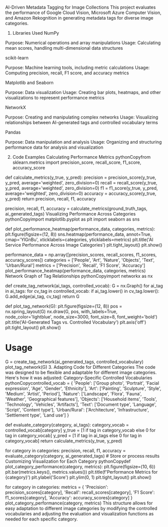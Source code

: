 AI-Driven Metadata Tagging for Image Collections
This project evaluates the performance of Google Cloud Vision, Microsoft Azure Computer Vision, and Amazon Rekognition in generating metadata tags for diverse image categories.
1. Libraries Used
NumPy

Purpose: Numerical operations and array manipulations
Usage: Calculating mean scores, handling multi-dimensional data structures

scikit-learn

Purpose: Machine learning tools, including metric calculations
Usage: Computing precision, recall, F1 score, and accuracy metrics

Matplotlib and Seaborn

Purpose: Data visualization
Usage: Creating bar plots, heatmaps, and other visualizations to represent performance metrics

NetworkX

Purpose: Creating and manipulating complex networks
Usage: Visualizing relationships between AI-generated tags and controlled vocabulary terms

Pandas

Purpose: Data manipulation and analysis
Usage: Organizing and structuring performance data for analysis and visualization

2. Code Examples
Calculating Performance Metrics
pythonCopyfrom sklearn.metrics import precision_score, recall_score, f1_score, accuracy_score

def calculate_metrics(y_true, y_pred):
    precision = precision_score(y_true, y_pred, average='weighted', zero_division=0)
    recall = recall_score(y_true, y_pred, average='weighted', zero_division=0)
    f1 = f1_score(y_true, y_pred, average='weighted', zero_division=0)
    accuracy = accuracy_score(y_true, y_pred)
    return precision, recall, f1, accuracy

precision, recall, f1, accuracy = calculate_metrics(ground_truth_tags, ai_generated_tags)
Visualizing Performance Across Categories
pythonCopyimport matplotlib.pyplot as plt
import seaborn as sns

def plot_performance_heatmap(performance_data, categories, metrics):
    plt.figure(figsize=(12, 8))
    sns.heatmap(performance_data, annot=True, cmap='YlGnBu', 
                xticklabels=categories, yticklabels=metrics)
    plt.title('AI Service Performance Across Image Categories')
    plt.tight_layout()
    plt.show()


performance_data = np.array([precision_scores, recall_scores, f1_scores, accuracy_scores])
categories = ['People', 'Art', 'Nature', 'Objects', 'Text', 'Urban/Rural']
metrics = ['Precision', 'Recall', 'F1 Score', 'Accuracy']
plot_performance_heatmap(performance_data, categories, metrics)
Network Graph of Tag Relationships
pythonCopyimport networkx as nx

def create_tag_network(ai_tags, controlled_vocab):
    G = nx.Graph()
    for ai_tag in ai_tags:
        for cv_tag in controlled_vocab:
            if ai_tag.lower() in cv_tag.lower():
                G.add_edge(ai_tag, cv_tag)
    return G

def plot_tag_network(G):
    plt.figure(figsize=(12, 8))
    pos = nx.spring_layout(G)
    nx.draw(G, pos, with_labels=True, node_color='lightblue', 
            node_size=3000, font_size=8, font_weight='bold')
    plt.title('AI-Generated Tags vs. Controlled Vocabulary')
    plt.axis('off')
    plt.tight_layout()
    plt.show()

# Usage
G = create_tag_network(ai_generated_tags, controlled_vocabulary)
plot_tag_network(G)
3. Adapting Code for Different Categories
The code was designed to be flexible and adaptable for different image categories. Here's how it was adjusted:
Category-Specific Controlled Vocabularies
pythonCopycontrolled_vocab = {
    'People': ['Group photo', 'Portrait', 'Facial expression', 'Age', 'Gender', 'Ethnicity'],
    'Art': ['Painting', 'Sculpture', 'Style', 'Medium', 'Artist', 'Period'],
    'Nature': ['Landscape', 'Flora', 'Fauna', 'Weather', 'Geographical features'],
    'Objects': ['Household items', 'Tools', 'Technology', 'Vehicles', 'Artifacts'],
    'Text': ['Document type', 'Language', 'Script', 'Content type'],
    'Urban/Rural': ['Architecture', 'Infrastructure', 'Settlement type', 'Land use']
}

def evaluate_category(category, ai_tags):
    category_vocab = controlled_vocab[category]
    y_true = [1 if tag in category_vocab else 0 for tag in category_vocab]
    y_pred = [1 if tag in ai_tags else 0 for tag in category_vocab]
    return calculate_metrics(y_true, y_pred)


for category in categories:
    precision, recall, f1, accuracy = evaluate_category(category, ai_generated_tags)
    # Store or process results
Customizing Visualization for Each Category
pythonCopydef plot_category_performance(category, metrics):
    plt.figure(figsize=(10, 6))
    plt.bar(metrics.keys(), metrics.values())
    plt.title(f'Performance Metrics for {category}')
    plt.ylabel('Score')
    plt.ylim(0, 1)
    plt.tight_layout()
    plt.show()


for category in categories:
    metrics = {
        'Precision': precision_scores[category],
        'Recall': recall_scores[category],
        'F1 Score': f1_scores[category],
        'Accuracy': accuracy_scores[category]
    }
    plot_category_performance(category, metrics)
This structure allows for easy adaptation to different image categories by modifying the controlled vocabularies and adjusting the evaluation and visualization functions as needed for each specific category.


